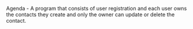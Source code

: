 Agenda - A program that consists of user registration and each user owns the contacts they create and only the owner can update or delete the contact.